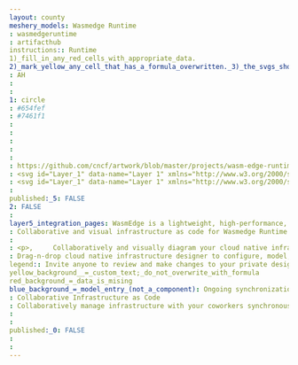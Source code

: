 ```yaml
---
layout: county 
meshery_models: Wasmedge Runtime
: wasmedgeruntime
: artifacthub
instructions:: Runtime
1)_fill_in_any_red_cells_with_appropriate_data.
2)_mark_yellow_any_cell_that_has_a_formula_overwritten._3)_the_svgs_shouldn't_have_xml_header_they_are_added_programmatically_through_workflows: Container Runtime
: AH
: 
: 
1: circle
: #654fef
: #7461f1
: 
: 
: 
: 
: 
: https://github.com/cncf/artwork/blob/master/projects/wasm-edge-runtime/icon/color/wasm-edge-runtime-icon-color.svg
: <svg id="Layer_1" data-name="Layer 1" xmlns="http://www.w3.org/2000/svg" viewBox="0 0 208.8 208.8"><defs><style>.cls-1{fill:#654fef;}.cls-2{fill:#fff;}</style></defs><path class="cls-1" d="M105.38609,62.10581a6.17006,6.17006,0,0,0,6.11694-6.2923,6.138,6.138,0,0,0-12.27447.11847A6.18419,6.18419,0,0,0,105.38609,62.10581Z"/><path class="cls-1" d="M69.27726,159.13974a6.16776,6.16776,0,0,0,.07764,12.3349,6.16759,6.16759,0,1,0-.07764-12.3349Z"/><path class="cls-1" d="M134.68858,165.45963a6.24791,6.24791,0,0,0,6.33814,6.01269,6.16126,6.16126,0,1,0-6.33814-6.01269Z"/><path class="cls-1" d="M126.41612,107.92929a2.08739,2.08739,0,0,1-1.77734-2.41375,7.00319,7.00319,0,0,0-9.078-6.683,2.67793,2.67793,0,0,1-2.72558-.54419,12.50753,12.50753,0,0,0-10.41284-2.52838,12.82422,12.82422,0,0,0-10.19379,10.20069c-.33417,1.69647-1.1919,2.24212-2.84375,1.86065a9.89035,9.89035,0,0,0-4.72528-.016,9.75318,9.75318,0,0,0-7.35315,10.308,9.64914,9.64914,0,0,0,9.77368,8.80139c1.44489.00226,2.88886.04255,4.335.02985,5.42163-.04761,10.84394-.0191,16.26593-.02051q3.91865,0,7.83716,0c2.6405-.00018,5.281.00476,7.92151-.00494a10.52348,10.52348,0,0,0,1.78332-.09528,9.70227,9.70227,0,0,0,1.19312-18.89441Z"/><path class="cls-1" d="M139.41881,109.308a1.95779,1.95779,0,0,1-2.14551-.33734,1.84045,1.84045,0,0,1-.57056-1.8584,2.14366,2.14366,0,0,1,1.54395-1.54846q3.67528-1.44654,7.35107-2.89124c1.67761-.65985,3.3551-1.32013,5.15625-2.02881-14.51367-10.92328-28.91772-21.764-43.44385-32.69684,0,4.3769.00074,8.51856-.00049,12.66022-.00048,1.33411.022,2.66919-.02026,4.00208a1.93526,1.93526,0,0,1-3.70959.67389,3.65507,3.65507,0,0,1-.17286-1.50965c-.00451-5.05365.00672-10.10736.005-15.16107-.00024-.19794.14673-.45575-.19861-.6239Q80.87815,84.19215,58.37718,100.516c4.26373,1.73175,8.38531,3.39948,12.50128,5.08106a1.97605,1.97605,0,1,1-1.44824,3.63635c-2.38989-.96673-4.77258-1.95129-7.1604-2.92334-1.50745-.61365-3.01868-1.21789-4.68573-1.88989,5.63684,16.79047,11.21509,33.40655,16.83337,50.14184.38532-.44738.67926-.78649.97083-1.12762q5.83639-6.82746,11.67376-13.65417c.9303-1.08655,2.05408-1.25715,2.97455-.47791a2.00486,2.00486,0,0,1,.012,3.007q-4.92783,5.75556-9.856,11.51086c-.7417.867-1.47363,1.74225-2.30689,2.72828,18.041.21466,35.8974.42712,53.89057.64123-.34278-.50519-.57776-.85638-.81763-1.20428q-4.78107-6.93384-9.56042-13.869a2.00852,2.00852,0,0,1,.33886-2.92859,1.98276,1.98276,0,0,1,2.91284.74957q3.68867,5.36416,7.38855,10.72064c.92676,1.34394,1.85621,2.686,2.88233,4.17084,5.57373-16.83075,11.0896-33.48706,16.65723-50.29956-1.63379.63794-3.10254,1.20813-4.56885,1.78479Q143.21245,107.8071,139.41881,109.308Zm-2.22193,9.81408a13.64311,13.64311,0,0,1-11.27893,11.532,11.862,11.862,0,0,1-1.9458.1643c-3.0658.00714-6.13147.00226-9.19714.002q-4.556-.00038-9.11182-.00006v.00293c-5.73309,0-11.4671-.06147-17.199.022-3.71991.05414-7.14233-.63727-10.08624-3.05939a13.49243,13.49243,0,0,1-4.46045-14.32422c1.736-5.55438,5.59162-8.78869,11.33179-9.72015a14.60273,14.60273,0,0,1,2.80408-.04382c.48565.01629.71454-.067.89526-.59418A16.7366,16.7366,0,0,1,105.40147,91.621a15.9,15.9,0,0,1,8.709,2.7785,2.02446,2.02446,0,0,0,1.64941.39044,10.903,10.903,0,0,1,12.59131,8.72455,1.64466,1.64466,0,0,0,1.0769,1.398A13.60465,13.60465,0,0,1,137.19688,119.1221Z"/><path class="cls-1" d="M198.03892,9.13645q-35.69714.10355-71.39477.04773a36.79571,36.79571,0,0,1-1.31519,7.99664A21.79317,21.79317,0,0,1,82.88963,10.664c-.01208-.49328-.02692-.98651-.04047-1.47979H9.73369c-.77631.41174-.348,1.127-.34815,1.67022q-.03662,94.35938-.02295,188.71882H176.192c7.36108,0,14.72217.01,22.083-.02314.48169-.00213,1.15063.41925,1.48462-.348q0-94.10751.0354-188.21509C199.796,9.569,199.6317,9.13181,198.03892,9.13645Zm-27.34826,96.3211a10.12153,10.12153,0,0,1-15.469.8313c-.297.21424-.31946.57318-.41955.87116q-2.56824,7.64007-5.10938,15.28924-5.3108,16.08234-10.60705,32.16944c-.21827.65979-.16285.79449.57946.721a9.90472,9.90472,0,0,1,11.11109,8.46259,9.61559,9.61559,0,0,1-2.23145,7.90881,10.03291,10.03291,0,0,1-17.25574-9.54547c.10315-.31952.2201-.63452.37281-1.07239-17.83386-.213-35.58783-.425-53.44446-.63824,1.63977,3.56409,1.64038,7.02374-.46942,10.33a9.7072,9.7072,0,0,1-6.687,4.42993,10.09688,10.09688,0,1,1-.53992-19.97778c-5.49823-16.37934-10.98419-32.722-16.51379-49.19477a10.34533,10.34533,0,0,1-5.35145,3.19672A10.05546,10.05546,0,1,1,44.654,89.53647a9.98586,9.98586,0,0,1,11.40619,7.06909c.21454.71241.40094.45276.75946.19281q10.78107-7.81751,21.571-15.62262c3.99994-2.8908,8.02142-5.75183,12.0188-8.646,3.39727-2.45972,6.77417-4.94757,10.15838-7.42523a1.06656,1.06656,0,0,0,.15723-.182,10.17715,10.17715,0,0,1-4.91119-12.13818,10.07077,10.07077,0,0,1,19.25262.48639,10.16536,10.16536,0,0,1-5.19885,11.70574c14.30871,10.76935,28.56555,21.49958,42.90417,32.29145a10.03836,10.03836,0,0,1,7.15845-7.51721,9.6035,9.6035,0,0,1,7.93506,1.09637A10.04732,10.04732,0,0,1,170.69066,105.45755Z"/><path class="cls-1" d="M46.41032,93.28849a6.14438,6.14438,0,1,0,6.139,6.14862A6.14167,6.14167,0,0,0,46.41032,93.28849Z"/><path class="cls-1" d="M162.67637,93.28983a6.14464,6.14464,0,1,0,6.08985,6.19952A6.0984,6.0984,0,0,0,162.67637,93.28983Z"/><path class="cls-2" d="M167.86534,90.84708a9.6035,9.6035,0,0,0-7.93506-1.09637,10.03836,10.03836,0,0,0-7.15845,7.51721c-14.33862-10.79187-28.59546-21.5221-42.90417-32.29145a10.16536,10.16536,0,0,0,5.19885-11.70574,10.07077,10.07077,0,0,0-19.25262-.48639,10.17715,10.17715,0,0,0,4.91119,12.13818,1.06656,1.06656,0,0,1-.15723.182C97.18364,67.58213,93.80674,70.07,90.40947,72.5297c-3.99738,2.89422-8.01886,5.75525-12.0188,8.646q-10.79325,7.80048-21.571,15.62262c-.35852.25995-.54492.5196-.75946-.19281a10.05406,10.05406,0,0,0-19.49371,4.86408,10.10328,10.10328,0,0,0,12.08929,7.76947,10.34533,10.34533,0,0,0,5.35145-3.19672c5.5296,16.47272,11.01556,32.81543,16.51379,49.19477a10.09688,10.09688,0,1,0,.53992,19.97778,9.7072,9.7072,0,0,0,6.687-4.42993c2.1098-3.30628,2.10919-6.76593.46942-10.33,17.85663.21326,35.6106.42529,53.44446.63824-.15271.43787-.26966.75287-.37281,1.07239a10.03291,10.03291,0,0,0,17.25574,9.54547,9.61559,9.61559,0,0,0,2.23145-7.90881,9.90472,9.90472,0,0,0-11.11109-8.46259c-.74231.07349-.79773-.06121-.57946-.721q5.31975-16.07933,10.60705-32.16944,2.52723-7.65362,5.10938-15.28924c.10009-.298.12255-.65692.41955-.87116a10.07371,10.07371,0,1,0,12.64368-15.44177ZM46.393,105.57724a6.14441,6.14441,0,0,1,.01733-12.28875,6.14438,6.14438,0,1,1-.01733,12.28875ZM99.22856,55.932a6.138,6.138,0,0,1,12.27447-.11847,6.13825,6.13825,0,1,1-12.27447.11847ZM69.3549,171.47464a6.16759,6.16759,0,1,1,6.14417-6.20831A6.19124,6.19124,0,0,1,69.3549,171.47464Zm71.2641-12.318a6.16121,6.16121,0,0,1,.40772,12.31567,6.24791,6.24791,0,0,1-6.33814-6.01269A6.1817,6.1817,0,0,1,140.619,159.15665Zm-5.69824-4.32782c-1.02612-1.4848-1.95557-2.8269-2.88233-4.17084q-3.696-5.35913-7.38855-10.72064a1.98276,1.98276,0,0,0-2.91284-.74957,2.00852,2.00852,0,0,0-.33886,2.92859q4.77155,6.94052,9.56042,13.869c.23987.3479.47485.69909.81763,1.20428-17.99317-.21411-35.84955-.42657-53.89057-.64123.83326-.986,1.56519-1.86133,2.30689-2.72828q4.92581-5.75737,9.856-11.51086a2.00486,2.00486,0,0,0-.012-3.007c-.92047-.77924-2.04425-.60864-2.97455.47791q-5.8417,6.823-11.67376,13.65417c-.29157.34113-.58551.68024-.97083,1.12762-5.61828-16.73529-11.19653-33.35137-16.83337-50.14184,1.667.672,3.17828,1.27624,4.68573,1.88989,2.38782.972,4.77051,1.95661,7.1604,2.92334a1.97605,1.97605,0,1,0,1.44824-3.63635c-4.116-1.68158-8.23755-3.34931-12.50128-5.08106Q80.93211,84.153,103.21336,67.9885c.34534.16815.19837.426.19861.6239.00171,5.05371-.00952,10.10742-.005,15.16107a3.65507,3.65507,0,0,0,.17286,1.50965,1.93526,1.93526,0,0,0,3.70959-.67389c.04224-1.33289.01978-2.668.02026-4.00208.00123-4.14166.00049-8.28332.00049-12.66022,14.52613,10.9328,28.93018,21.77356,43.44385,32.69684-1.80115.70868-3.47864,1.369-5.15625,2.02881q-3.67548,1.44572-7.35107,2.89124a2.14366,2.14366,0,0,0-1.54395,1.54846,1.84045,1.84045,0,0,0,.57056,1.8584,1.95779,1.95779,0,0,0,2.14551.33734q3.7932-1.50238,7.59033-2.994c1.46631-.57666,2.93506-1.14685,4.56885-1.78479C146.01036,121.34177,140.49449,137.99808,134.92076,154.82883ZM162.72618,105.578a6.14467,6.14467,0,1,1-.04981-12.28815,6.14464,6.14464,0,0,1,.04981,12.28815Z"/><path class="cls-2" d="M129.42808,104.91251a1.64466,1.64466,0,0,1-1.0769-1.398A10.903,10.903,0,0,0,115.75987,94.79a2.02446,2.02446,0,0,1-1.64941-.39044,15.9,15.9,0,0,0-8.709-2.7785,16.7366,16.7366,0,0,0-16.45288,11.48248c-.18072.52722-.40961.61047-.89526.59418a14.60273,14.60273,0,0,0-2.80408.04382c-5.74017.93146-9.59583,4.16577-11.33179,9.72015a13.49243,13.49243,0,0,0,4.46045,14.32422c2.94391,2.42212,6.36633,3.11353,10.08624,3.05939,5.73194-.08344,11.46595-.022,17.199-.022v-.00293q4.556,0,9.11182.00006c3.06567.00024,6.13134.00512,9.19714-.002a11.862,11.862,0,0,0,1.9458-.1643,13.58118,13.58118,0,0,0,3.51013-25.74158ZM125.223,126.8237a10.52348,10.52348,0,0,1-1.78332.09528c-2.6405.0097-5.281.00476-7.92151.00494q-3.91845.0002-7.83716,0c-5.422.00141-10.8443-.0271-16.26593.02051-1.44616.0127-2.89013-.02759-4.335-.02985a9.64914,9.64914,0,0,1-9.77368-8.80139,9.75318,9.75318,0,0,1,7.35315-10.308,9.89035,9.89035,0,0,1,4.72528.016c1.65185.38147,2.50958-.16418,2.84375-1.86065a12.82422,12.82422,0,0,1,10.19379-10.20069,12.50753,12.50753,0,0,1,10.41284,2.52838,2.67793,2.67793,0,0,0,2.72558.54419,7.00319,7.00319,0,0,1,9.078,6.683,2.08739,2.08739,0,0,0,1.77734,2.41375A9.70227,9.70227,0,0,1,125.223,126.8237Z"/></svg>
: <svg id="Layer_1" data-name="Layer 1" xmlns="http://www.w3.org/2000/svg" viewBox="0 0 208.8 208.8"><defs><style>.cls-1{fill:#fff;}</style></defs><path class="cls-1" d="M105.38607,62.10581a6.17007,6.17007,0,0,0,6.117-6.2923A6.138,6.138,0,0,0,99.2286,55.932,6.18414,6.18414,0,0,0,105.38607,62.10581Z"/><path class="cls-1" d="M69.27719,159.13974a6.16776,6.16776,0,0,0,.07763,12.3349,6.16759,6.16759,0,1,0-.07763-12.3349Z"/><path class="cls-1" d="M134.68856,165.45963a6.24791,6.24791,0,0,0,6.33814,6.01269,6.16126,6.16126,0,1,0-6.33814-6.01269Z"/><path class="cls-1" d="M126.4161,107.92929a2.08741,2.08741,0,0,1-1.77734-2.41375,7.00319,7.00319,0,0,0-9.078-6.683,2.678,2.678,0,0,1-2.72559-.54419,12.50753,12.50753,0,0,0-10.41284-2.52838A12.82417,12.82417,0,0,0,92.2286,105.96061c-.33422,1.69647-1.19189,2.24212-2.84375,1.86065a9.8906,9.8906,0,0,0-4.72534-.016,9.75318,9.75318,0,0,0-7.35315,10.308A9.64922,9.64922,0,0,0,87.08,126.91458c1.445.00226,2.8888.04255,4.33509.02985,5.42163-.04761,10.84387-.0191,16.26587-.02051q3.91863,0,7.83715,0c2.64051-.00018,5.281.00476,7.92151-.00494a10.52354,10.52354,0,0,0,1.78333-.09528,9.70227,9.70227,0,0,0,1.19311-18.89441Z"/><path class="cls-1" d="M139.41879,109.308a1.95779,1.95779,0,0,1-2.14551-.33734,1.84045,1.84045,0,0,1-.57056-1.8584,2.14366,2.14366,0,0,1,1.54395-1.54846q3.6753-1.44654,7.35107-2.89124c1.67762-.65985,3.35511-1.32013,5.15625-2.02881-14.51367-10.92328-28.91772-21.764-43.44384-32.69684,0,4.3769.00073,8.51856-.00049,12.66022-.00049,1.33411.022,2.66919-.02027,4.00208a1.93525,1.93525,0,0,1-3.70959.67389,3.65507,3.65507,0,0,1-.17285-1.50965c-.00452-5.05365.00671-10.10736.005-15.16107-.00024-.19794.14673-.45575-.19861-.6239Q80.87815,84.19215,58.37716,100.516c4.2638,1.73175,8.38538,3.39948,12.50135,5.08106a1.976,1.976,0,1,1-1.44825,3.63635c-2.38989-.96673-4.7727-1.95129-7.1604-2.92334-1.50757-.61365-3.0188-1.21789-4.68579-1.88989,5.63684,16.79047,11.21509,33.40655,16.83338,50.14184.38537-.44738.67932-.78649.97082-1.12762q5.8363-6.82746,11.67383-13.65417c.93018-1.08655,2.054-1.25715,2.97449-.47791a2.00481,2.00481,0,0,1,.012,3.007q-4.92792,5.75556-9.85608,11.51086c-.7417.867-1.47363,1.74225-2.30688,2.72828,18.041.21466,35.89746.42712,53.89062.64123-.34277-.50519-.57776-.85638-.81763-1.20428q-4.78106-6.93384-9.56042-13.869a2.00852,2.00852,0,0,1,.33887-2.92859,1.98277,1.98277,0,0,1,2.91284.74957q3.68865,5.36416,7.38855,10.72064c.92676,1.34394,1.8562,2.686,2.88232,4.17084,5.57373-16.83075,11.0896-33.48706,16.65723-50.29956-1.63379.63794-3.10254,1.20813-4.56885,1.78479Q143.21243,107.8071,139.41879,109.308Zm-2.22192,9.81408a13.64312,13.64312,0,0,1-11.27894,11.532,11.862,11.862,0,0,1-1.9458.1643c-3.06579.00714-6.13147.00226-9.19714.002q-4.556-.00038-9.11182-.00006v.00293c-5.73315,0-11.467-.06147-17.199.022-3.72.05414-7.14233-.63727-10.0863-3.05939a13.49262,13.49262,0,0,1-4.46045-14.32422c1.736-5.55438,5.59167-8.78869,11.33178-9.72015a14.6028,14.6028,0,0,1,2.80408-.04382c.4856.01629.7146-.067.89526-.59418A16.73662,16.73662,0,0,1,105.40146,91.621a15.89994,15.89994,0,0,1,8.709,2.7785,2.02447,2.02447,0,0,0,1.64941.39044,10.903,10.903,0,0,1,12.59131,8.72455,1.64467,1.64467,0,0,0,1.07691,1.398A13.60465,13.60465,0,0,1,137.19687,119.1221Z"/><path class="cls-1" d="M198.03891,9.13645q-35.69715.10355-71.39478.04773a36.79569,36.79569,0,0,1-1.31518,7.99664A21.79317,21.79317,0,0,1,82.88961,10.664c-.01208-.49328-.027-.98651-.0404-1.47979H9.73373c-.77637.41174-.348,1.127-.34814,1.67022Q9.349,105.21378,9.36264,199.57322H176.192c7.36109,0,14.72217.01,22.083-.02314.48169-.00213,1.15064.41925,1.48462-.348q0-94.10751.0354-188.21509C199.796,9.569,199.63168,9.13181,198.03891,9.13645Zm-27.34827,96.3211a10.12152,10.12152,0,0,1-15.469.8313c-.297.21424-.31946.57318-.41956.87116q-2.56824,7.64007-5.10938,15.28924-5.31078,16.08234-10.60705,32.16944c-.21826.65979-.16284.79449.57947.721a9.90471,9.90471,0,0,1,11.11108,8.46259,9.61562,9.61562,0,0,1-2.23144,7.90881,10.03291,10.03291,0,0,1-17.25574-9.54547c.10315-.31952.22009-.63452.3728-1.07239-17.83386-.213-35.58777-.425-53.44446-.63824,1.63977,3.56409,1.64038,7.02374-.46948,10.33a9.70693,9.70693,0,0,1-6.687,4.42993,10.09689,10.09689,0,1,1-.5398-19.97778c-5.49829-16.37934-10.98425-32.722-16.51391-49.19477a10.34525,10.34525,0,0,1-5.35132,3.19672,10.11217,10.11217,0,0,1-11.29541-5.45062,9.66711,9.66711,0,0,1-.79395-2.31885,10.13193,10.13193,0,0,1,.80982-6.39319,10.03542,10.03542,0,0,1,18.68384,1.52911c.2146.71241.401.45276.75952.19281q10.78107-7.81751,21.571-15.62262c3.99988-2.8908,8.02137-5.75183,12.0188-8.646,3.39722-2.45972,6.77417-4.94757,10.15833-7.42523a1.067,1.067,0,0,0,.15722-.182,10.17719,10.17719,0,0,1-4.91125-12.13818,10.07081,10.07081,0,0,1,19.25268.48639,10.16536,10.16536,0,0,1-5.19885,11.70574c14.30872,10.76935,28.56555,21.49958,42.90418,32.29145a10.03833,10.03833,0,0,1,7.15844-7.51721,9.6035,9.6035,0,0,1,7.93506,1.09637A10.04731,10.04731,0,0,1,170.69064,105.45755Z"/><path class="cls-1" d="M46.41024,93.28849a6.14438,6.14438,0,1,0,6.139,6.14862A6.14176,6.14176,0,0,0,46.41024,93.28849Z"/><path class="cls-1" d="M162.67636,93.28983a6.14464,6.14464,0,1,0,6.08984,6.19952A6.09839,6.09839,0,0,0,162.67636,93.28983Z"/></svg>
: 
published:_5: FALSE
2: FALSE
: 
layer5_integration_pages: WasmEdge is a lightweight, high-performance, and extensible WebAssembly runtime for cloud native, edge, and decentralized applications. It powers serverless apps, embedded functions, microservices, smart contracts, and IoT devices.
: Collaborative and visual infrastructure as code for Wasmedge Runtime
: 
: <p>,     Collaboratively and visually diagram your cloud native infrastructure with GitOps-style pipeline integration. Design, test, and manage configuration your Kubernetes-based, containerized applications as a visual topology., </p>, <p>,     Looking for best practice cloud native design and deployment best practices? Choose from thousands of pre-built components in MeshMap. Choose from hundreds of ready-made design patterns by importing templates from Meshery Catalog or use our low code designer, MeshMap, to create and deploy your own cloud native infrastructure designs., </p>
: Drag-n-drop cloud native infrastructure designer to configure, model, and deploy your workloads.
legend:: Invite anyone to review and make changes to your private designs.
yellow_background__=_custom_text;_do_not_overwrite_with_formula
red_background_=_data_is_mising
blue_background_=_model_entry_(not_a_component): Ongoing synchronization of Kubernetes configuration and changes across any number of clusters.
: Collaborative Infrastructure as Code
: Collaboratively manage infrastructure with your coworkers synchronously sharing the same designs.
: 
: 
published:_0: FALSE
: 
: 
---
```


